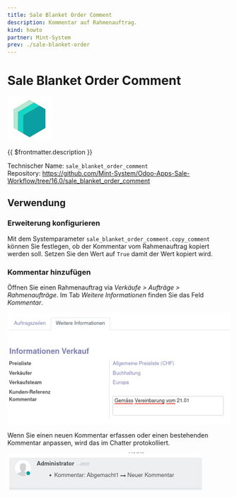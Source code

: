 ```yaml
---
title: Sale Blanket Order Comment
description: Kommentar auf Rahmenauftrag.
kind: howto
partner: Mint-System
prev: ./sale-blanket-order
---
```


# Sale Blanket Order Comment

![icon_oms_box](attachments/icons_odoo_mint_system.png)

{{ $frontmatter.description }}

Technischer Name: `sale_blanket_order_comment`\
Repository: <https://github.com/Mint-System/Odoo-Apps-Sale-Workflow/tree/16.0/sale_blanket_order_comment>

## Verwendung

### Erweiterung konfigurieren

Mit dem Systemparameter `sale_blanket_order_comment.copy_comment` können Sie festlegen, ob der Kommentar vom Rahmenauftrag kopiert werden soll. Setzen Sie den Wert auf `True` damit der Wert kopiert wird.

### Kommentar hinzufügen

Öffnen Sie einen Rahmenauftrag via _Verkäufe > Aufträge > Rahmenaufträge_. Im Tab _Weitere Informationen_ finden Sie das Feld _Kommentar_.

![](attachments/Sale%20Blanket%20Order%20Comment%20Feld.png)

Wenn Sie einen neuen Kommentar erfassen oder einen bestehenden Kommentar anpassen, wird das im Chatter protokolliert.

![](attachments/Sale%20Blanket%20Order%20Comment%20Chatter.png)
